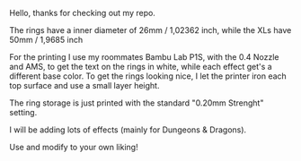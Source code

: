 Hello, thanks for checking out my repo.

The rings have a inner diameter of 26mm / 1,02362 inch, while the XLs have 50mm / 1,9685 inch

For the printing I use my roommates Bambu Lab P1S, with the 0.4 Nozzle and AMS, to get the text on the rings in white, while each effect get's a different base color.
To get the rings looking nice, I let the printer iron each top surface and use a small layer height.

The ring storage is just printed with the standard "0.20mm Strenght" setting.

I will be adding lots of effects (mainly for Dungeons & Dragons).

Use and modify to your own liking!
